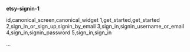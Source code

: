 **etsy-signin-1**

id,canonical_screen,canonical_widget
1,get_started,get_started
2,sign_in_or_sign_up,signin_by_email
3,sign_in,signin_username_or_email
4,sign_in,signin_password
5,sign_in,sign_in

...
